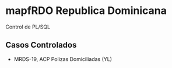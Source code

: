 # mapfRDO Republica Dominicana
Control de PL/SQL 

## Casos Controlados
* MRDS-19, ACP Polizas Domiciliadas (YL)
